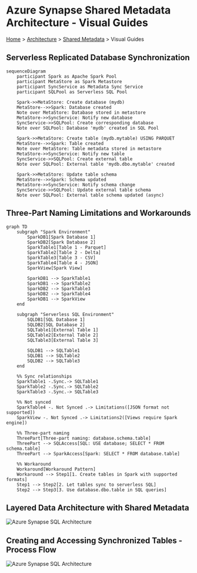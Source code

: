# Azure Synapse Shared Metadata Architecture - Visual Guides

[Home](../../../README.md) > [Architecture](../../README.md) > [Shared Metadata](../README.md) > Visual Guides

## Serverless Replicated Database Synchronization

```mermaid
sequenceDiagram
    participant Spark as Apache Spark Pool
    participant MetaStore as Spark Metastore
    participant SyncService as Metadata Sync Service
    participant SQLPool as Serverless SQL Pool
    
    Spark->>MetaStore: Create database (mydb)
    MetaStore-->>Spark: Database created
    Note over MetaStore: Database stored in metastore
    MetaStore->>SyncService: Notify new database
    SyncService->>SQLPool: Create corresponding database
    Note over SQLPool: Database 'mydb' created in SQL Pool
    
    Spark->>MetaStore: Create table (mydb.mytable) USING PARQUET
    MetaStore-->>Spark: Table created
    Note over MetaStore: Table metadata stored in metastore
    MetaStore->>SyncService: Notify new table
    SyncService->>SQLPool: Create external table
    Note over SQLPool: External table 'mydb.dbo.mytable' created
    
    Spark->>MetaStore: Update table schema
    MetaStore-->>Spark: Schema updated
    MetaStore->>SyncService: Notify schema change
    SyncService->>SQLPool: Update external table schema
    Note over SQLPool: External table schema updated (async)
```

## Three-Part Naming Limitations and Workarounds

```mermaid
graph TD
    subgraph "Spark Environment"
        SparkDB1[Spark Database 1]
        SparkDB2[Spark Database 2]
        SparkTable1[Table 1 - Parquet]
        SparkTable2[Table 2 - Delta]
        SparkTable3[Table 3 - CSV]
        SparkTable4[Table 4 - JSON]
        SparkView[Spark View]
        
        SparkDB1 --> SparkTable1
        SparkDB1 --> SparkTable2
        SparkDB2 --> SparkTable3
        SparkDB2 --> SparkTable4
        SparkDB1 --> SparkView
    end
    
    subgraph "Serverless SQL Environment"
        SQLDB1[SQL Database 1]
        SQLDB2[SQL Database 2]
        SQLTable1[External Table 1]
        SQLTable2[External Table 2]
        SQLTable3[External Table 3]
        
        SQLDB1 --> SQLTable1
        SQLDB1 --> SQLTable2
        SQLDB2 --> SQLTable3
    end
    
    %% Sync relationships
    SparkTable1 -.Sync.-> SQLTable1
    SparkTable2 -.Sync.-> SQLTable2
    SparkTable3 -.Sync.-> SQLTable3
    
    %% Not synced
    SparkTable4 -. Not Synced .-> Limitations([JSON format not supported])
    SparkView -. Not Synced .-> Limitations2([Views require Spark engine])
    
    %% Three-part naming
    ThreePart[Three-part naming: database.schema.table]
    ThreePart --> SQLAccess[SQL: USE database; SELECT * FROM schema.table]
    ThreePart --> SparkAccess[Spark: SELECT * FROM database.table]
    
    %% Workaround
    Workaround[Workaround Pattern]
    Workaround --> Step1[1. Create tables in Spark with supported formats]
    Step1 --> Step2[2. Let tables sync to serverless SQL]
    Step2 --> Step3[3. Use database.dbo.table in SQL queries]
```

## Layered Data Architecture with Shared Metadata

![Azure Synapse SQL Architecture](https://learn.microsoft.com/en-us/azure/synapse-analytics/media/overview-architecture/sql-architecture.png)


## Creating and Accessing Synchronized Tables - Process Flow

![Azure Synapse SQL Architecture](https://learn.microsoft.com/en-us/azure/synapse-analytics/media/overview-architecture/sql-architecture.png)

